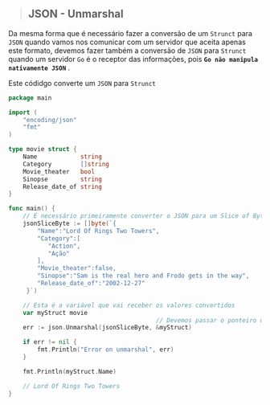 > ## JSON - Unmarshal

Da mesma forma que é necessário fazer a conversão de um `Strunct` para `JSON` quando vamos nos comunicar com um servidor que aceita apenas este formato, devemos fazer também a conversão de `JSON` para `Strunct` quando um servidor `Go` é o receptor das informações, pois **`Go não manipula nativamente JSON`** . 

Este códidgo converte um `JSON` para `Strunct`

```go
package main

import (
	"encoding/json"
	"fmt"
)

type movie struct {
	Name            string
	Category        []string
	Movie_theater   bool
	Sinopse         string
	Release_date_of string
}

func main() {
    // É necessário primeiramente converter o JSON para um Slice of Bytes
	jsonSliceByte := []byte(`{
		"Name":"Lord Of Rings Two Towers",
		"Category":[
		   "Action",
		   "Ação"
		],
		"Movie_theater":false,
		"Sinopse":"Sam is the real hero and Frodo gets in the way",
		"Release_date_of":"2002-12-27"
	 }`)

    // Esta é a variável que vai receber os valores convertidos
	var myStruct movie
                                         // Devemos passar o ponteiro da variável
	err := json.Unmarshal(jsonSliceByte, &myStruct)

	if err != nil {
		fmt.Println("Error on unmarshal", err)
	}

	fmt.Println(myStruct.Name)

    // Lord Of Rings Two Towers
}
```